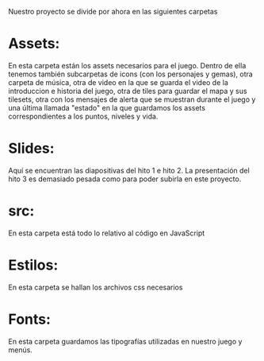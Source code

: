 Nuestro proyecto se divide por ahora en las siguientes carpetas

# Assets:
En esta carpeta están los assets necesarios para el juego. Dentro de ella tenemos también subcarpetas de icons (con los personajes y gemas), otra carpeta de música, otra de video en la que se guarda el video de la introduccion e historia del juego, otra de tiles para guardar el mapa y sus tilesets, otra con los mensajes de alerta que se muestran durante el juego y una última llamada "estado" en la que guardamos los assets correspondientes a los puntos, niveles y vida.
  
# Slides: 
Aquí se encuentran las diapositivas del hito 1 e hito 2. La presentación del hito 3 es demasiado pesada como para poder subirla en este proyecto.
  
# src:
En esta carpeta está todo lo relativo al código en JavaScript

# Estilos:
En esta carpeta se hallan los archivos css necesarios

# Fonts:
En esta carpeta guardamos las tipografías utilizadas en nuestro juego y menús.
